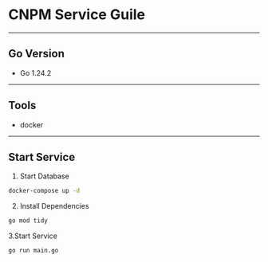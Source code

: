 # CNPM Service Guile

---

## Go Version
- Go 1.24.2

---

## Tools
- docker
---
## Start Service
1. Start Database
```bash
docker-compose up -d
```

2. Install Dependencies
```bash
go mod tidy
```

3.Start Service
```bash
go run main.go
```